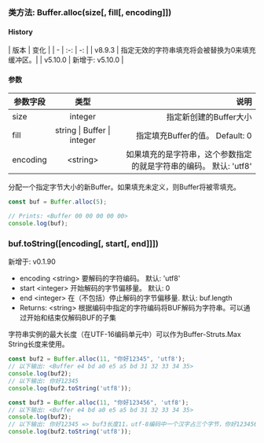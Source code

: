 ### 类方法: Buffer.alloc(size[, fill[, encoding]])
#### History
| 版本 | 变化 |
| - | :-: | -: | 
| v8.9.3 | 指定无效的字符串填充将会被替换为0来填充缓冲区。|
| v5.10.0 | 新增于: v5.10.0 |
#### 参数
| 参数字段 | 类型 | 说明 |
| - | :-: | -: |
| size | integer | 指定新创建的Buffer大小 |
| fill | string \| Buffer \| integer| 指定填充Buffer的值。 Default: 0 |
| encoding | \<string> | 如果填充的是字符串，这个参数指定的就是字符串的编码。 默认: 'utf8'|

分配一个指定字节大小的新Buffer。如果填充未定义，则Buffer将被零填充。

```js
const buf = Buffer.alloc(5);

// Prints: <Buffer 00 00 00 00 00>
console.log(buf);
```

### buf.toString([encoding[, start[, end]]])

新增于: v0.1.90
- encoding \<string\> 要解码的字符编码。 默认: 'utf8'
- start \<integer\> 开始解码的字节偏移量。 默认: 0
- end \<integer\> 在（不包括）停止解码的字节偏移量. 默认: buf.length
- Returns: \<string\> 根据编码中指定的字符编码将BUF解码为字符串。可以通过开始和结束仅解码BUF的子集

字符串实例的最大长度（在UTF-16编码单元中）可以作为Buffer-Struts.Max String长度来使用。

```js
const buf2 = Buffer.alloc(11, "你好12345", 'utf8');
// 以下输出: <Buffer e4 bd a0 e5 a5 bd 31 32 33 34 35>
console.log(buf2);
// 以下输出: 你好12345
console.log(buf2.toString('utf8'));

const buf3 = Buffer.alloc(11, "你好123456", 'utf8');
// 以下输出: <Buffer e4 bd a0 e5 a5 bd 31 32 33 34 35>
console.log(buf2);
// 以下输出: 你好12345 => buf3长度11，utf-8编码中一个汉字占三个字节，你好123456共12个字节，所以丢失一个字节
console.log(buf2.toString('utf8'));
```
